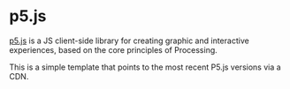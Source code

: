 # p5.js

[p5.js](https://p5js.org/) is a JS client-side library for creating graphic and interactive experiences, based on the core principles of Processing.

This is a simple template that points to the most recent P5.js versions via a CDN. 
